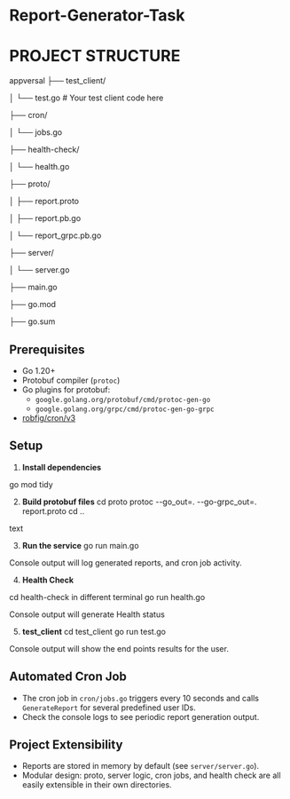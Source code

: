 # Report-Generator-Task
# PROJECT STRUCTURE 


appversal
├── test_client/

│   └── test.go  # Your test client code here

├── cron/

│   └── jobs.go

├── health-check/

│   └── health.go

├── proto/

│   ├── report.proto

│   ├── report.pb.go

│   └── report_grpc.pb.go

├── server/

│   └── server.go

├── main.go

├── go.mod

├── go.sum


## Prerequisites

- Go 1.20+  
- Protobuf compiler (`protoc`)
- Go plugins for protobuf:
  - `google.golang.org/protobuf/cmd/protoc-gen-go`
  - `google.golang.org/grpc/cmd/protoc-gen-go-grpc`
- [robfig/cron/v3](https://github.com/robfig/cron)

## Setup

1. **Install dependencies**

go mod tidy 


2. **Build protobuf files**
cd proto
protoc --go_out=. --go-grpc_out=. report.proto
cd ..

text

3. **Run the service**
go run main.go

Console output will log generated reports, and cron job activity.

4. **Health Check**

cd health-check in different terminal 
go run health.go

Console output will generate Health status 

5. **test_client** 
cd test_client
go run test.go 

Console output will show the end points results for the user.

## Automated Cron Job

- The cron job in `cron/jobs.go` triggers every 10 seconds and calls `GenerateReport` for several predefined user IDs.
- Check the console logs to see periodic report generation output.

## Project Extensibility

- Reports are stored in memory by default (see `server/server.go`).
- Modular design: proto, server logic, cron jobs, and health check are all easily extensible in their own directories.
